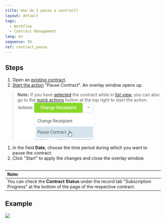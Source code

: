 ```yaml
---
title: How do I pause a contract?
layout: default
tags:
  - Workflow
  - Contract Management
lang: en
sequence: 50
ref: contract_pause
---
```


## Steps
1. Open an [existing contract](Create_contract).
1. [Start the action](StartAction) "Pause Contract". An overlay window opens up.
 >**Note:** If you have [selected](RecordSelection) the contract while in [list view](ViewModes), you can also go to the [quick actions](StartAction) button at the top right to start the action.<br>
 ![](assets/Pause_contract_button.png)

1. In the field **Date**, choose the time period during which you want to pause the contract.
1. Click "Start" to apply the changes and close the overlay window.
<br><br>

| **Note:** |
| :- |
| You can check the **Contract Status** under the record tab "Subscription Progress" at the bottom of the page of the respective contract. |

## Example
![](assets/Contract_pause.gif)
